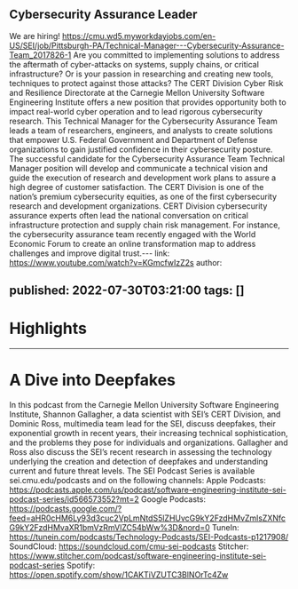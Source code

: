## Cybersecurity Assurance Leader
We are hiring! https://cmu.wd5.myworkdayjobs.com/en-US/SEI/job/Pittsburgh-PA/Technical-Manager---Cybersecurity-Assurance-Team_2017826-1 Are you committed to implementing solutions to address the aftermath of cyber-attacks on systems, supply chains, or critical infrastructure? Or is your passion in researching and creating new tools, techniques to protect against those attacks? The CERT Division Cyber Risk and Resilience Directorate at the Carnegie Mellon University Software Engineering Institute offers a new position that provides opportunity both to impact real-world cyber operation and to lead rigorous cybersecurity research. This Technical Manager for the Cybersecurity Assurance Team leads a team of researchers, engineers, and analysts to create solutions that empower U.S. Federal Government and Department of Defense organizations to gain justified confidence in their cybersecurity posture. The successful candidate for the Cybersecurity Assurance Team Technical Manager position will develop and communicate a technical vision and guide the execution of research and development work plans to assure a high degree of customer satisfaction. The CERT Division is one of the nation’s premium cybersecurity equities, as one of the first cybersecurity research and development organizations. CERT Division cybersecurity assurance experts often lead the national conversation on critical infrastructure protection and supply chain risk management. For instance, the cybersecurity assurance team recently engaged with the World Economic Forum to create an online transformation map to address challenges and improve digital trust.---
link: https://www.youtube.com/watch?v=KGmcfwIzZ2s
author: 
   
published: 2022-07-30T03:21:00
tags: []
---
# Highlights


---
# A Dive into Deepfakes
In this podcast from the Carnegie Mellon University Software Engineering Institute, Shannon Gallagher, a data scientist with SEI’s CERT Division, and Dominic Ross, multimedia team lead for the SEI, discuss deepfakes, their exponential growth in recent years, their increasing technical sophistication, and the problems they pose for individuals and organizations. Gallagher and Ross also discuss the SEI’s recent research in assessing the technology underlying the creation and detection of deepfakes and understanding current and future threat levels. The SEI Podcast Series is available sei.cmu.edu/podcasts and on the following channels: Apple Podcasts: https://podcasts.apple.com/us/podcast/software-engineering-institute-sei-podcast-series/id566573552?mt=2 Google Podcasts: https://podcasts.google.com/?feed=aHR0cHM6Ly93d3cuc2VpLmNtdS5lZHUvcG9kY2FzdHMvZmlsZXNfcG9kY2FzdHMvaXR1bmVzRmVlZC54bWw%3D&nord=0 TuneIn: https://tunein.com/podcasts/Technology-Podcasts/SEI-Podcasts-p1217908/ SoundCloud: https://soundcloud.com/cmu-sei-podcasts Stitcher: https://www.stitcher.com/podcast/software-engineering-institute-sei-podcast-series Spotify: https://open.spotify.com/show/1CAKTiVZUTC3BlNOrTc4Zw
